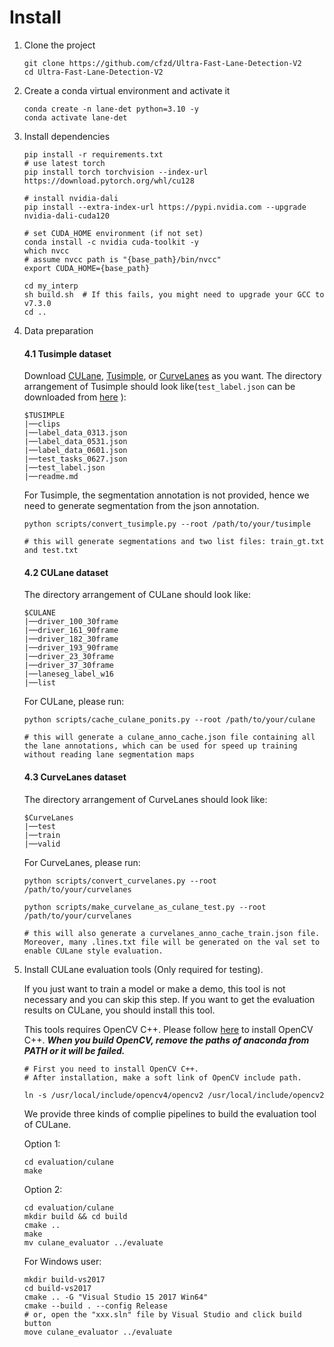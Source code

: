 
# Install
1. Clone the project

    ```Shell
    git clone https://github.com/cfzd/Ultra-Fast-Lane-Detection-V2
    cd Ultra-Fast-Lane-Detection-V2
    ```

2. Create a conda virtual environment and activate it

    ```Shell
    conda create -n lane-det python=3.10 -y
    conda activate lane-det
    ```

3. Install dependencies

    ```Shell
    pip install -r requirements.txt
    # use latest torch
    pip install torch torchvision --index-url https://download.pytorch.org/whl/cu128

    # install nvidia-dali
    pip install --extra-index-url https://pypi.nvidia.com --upgrade nvidia-dali-cuda120

    # set CUDA_HOME environment (if not set)
    conda install -c nvidia cuda-toolkit -y
    which nvcc
    # assume nvcc path is "{base_path}/bin/nvcc"
    export CUDA_HOME={base_path}

    cd my_interp
    sh build.sh  # If this fails, you might need to upgrade your GCC to v7.3.0
    cd ..
    ```

4. Data preparation
    #### **4.1 Tusimple dataset**
    Download [CULane](https://xingangpan.github.io/projects/CULane.html), [Tusimple](https://github.com/TuSimple/tusimple-benchmark/issues/3), or [CurveLanes](https://github.com/SoulmateB/CurveLanes) as you want. The directory arrangement of Tusimple should look like(`test_label.json` can be downloaded from [here](https://github.com/TuSimple/tusimple-benchmark/issues/3) ):
    ```
    $TUSIMPLE
    |──clips
    |──label_data_0313.json
    |──label_data_0531.json
    |──label_data_0601.json
    |──test_tasks_0627.json
    |──test_label.json
    |──readme.md
    ```
    For Tusimple, the segmentation annotation is not provided, hence we need to generate segmentation from the json annotation. 

    ```Shell
    python scripts/convert_tusimple.py --root /path/to/your/tusimple

    # this will generate segmentations and two list files: train_gt.txt and test.txt
    ```
    #### **4.2 CULane dataset**
    The directory arrangement of CULane should look like:
    ```
    $CULANE
    |──driver_100_30frame
    |──driver_161_90frame
    |──driver_182_30frame
    |──driver_193_90frame
    |──driver_23_30frame
    |──driver_37_30frame
    |──laneseg_label_w16
    |──list
    ```
    For CULane, please run:
    ```Shell
    python scripts/cache_culane_ponits.py --root /path/to/your/culane

    # this will generate a culane_anno_cache.json file containing all the lane annotations, which can be used for speed up training without reading lane segmentation maps
    ```
    #### **4.3 CurveLanes dataset**
    The directory arrangement of CurveLanes should look like:
    ```
    $CurveLanes
    |──test
    |──train
    |──valid
    ```
    For CurveLanes, please run:
    ```Shell
    python scripts/convert_curvelanes.py --root /path/to/your/curvelanes

    python scripts/make_curvelane_as_culane_test.py --root /path/to/your/curvelanes

    # this will also generate a curvelanes_anno_cache_train.json file. Moreover, many .lines.txt file will be generated on the val set to enable CULane style evaluation.
    ```

5. Install CULane evaluation tools (Only required for testing). 

    If you just want to train a model or make a demo, this tool is not necessary and you can skip this step. If you want to get the evaluation results on CULane, you should install this tool.

    This tools requires OpenCV C++. Please follow [here](https://docs.opencv.org/master/d7/d9f/tutorial_linux_install.html) to install OpenCV C++. ***When you build OpenCV, remove the paths of anaconda from PATH or it will be failed.***
    ```Shell
    # First you need to install OpenCV C++. 
    # After installation, make a soft link of OpenCV include path.

    ln -s /usr/local/include/opencv4/opencv2 /usr/local/include/opencv2
    ```
    We provide three kinds of complie pipelines to build the evaluation tool of CULane.

    Option 1:

    ```Shell
    cd evaluation/culane
    make
    ```

    Option 2:
    ```Shell
    cd evaluation/culane
    mkdir build && cd build
    cmake ..
    make
    mv culane_evaluator ../evaluate
    ```

    For Windows user:
    ```Shell
    mkdir build-vs2017
    cd build-vs2017
    cmake .. -G "Visual Studio 15 2017 Win64"
    cmake --build . --config Release  
    # or, open the "xxx.sln" file by Visual Studio and click build button
    move culane_evaluator ../evaluate
    ```
